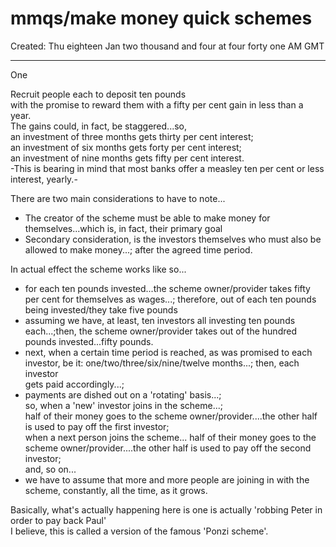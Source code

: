 # mmqs/make money quick schemes

Created: Thu eighteen Jan two thousand and four at four forty one AM GMT

-----

One

Recruit people each to deposit ten pounds  
with the promise to reward them with a fifty per cent gain in less than a year.  
The gains could, in fact, be staggered...so,   
an investment of three months gets thirty per cent interest;    
an investment of six months gets forty per cent interest;   
an investment of nine months gets fifty per cent interest.  
-This is bearing in mind that most banks offer a measley ten per cent or less interest, yearly.-

There are two main considerations to have to note...  
- The creator of the scheme must be able to make money for themselves...which is, in fact, their primary goal    
- Secondary consideration, is the investors themselves who must also be allowed to make money...; after the agreed time period.    

In actual effect the scheme works like so...  
- for each ten pounds invested...the scheme owner/provider takes fifty per cent for themselves as wages...; therefore, out of each ten pounds being invested/they take five pounds  
- assuming we have, at least, ten investors all investing ten pounds each...;then, the scheme owner/provider takes out of the hundred pounds invested...fifty pounds.  
- next, when a certain time period is reached, as was promised to each investor, be it: one/two/three/six/nine/twelve months...; then, each investor  
gets paid accordingly...;  
- payments are dished out on a 'rotating' basis...;  
  so, when a 'new' investor joins in the scheme...;  
  half of their money goes to the scheme owner/provider....the other half is used to pay off the first investor;    
  when a next person joins the scheme... 
  half of their money goes to the scheme owner/provider....the other half is used to pay off the second investor;     
  and, so on...     
- we have to assume that more and more people are joining in with the scheme, constantly, all the time, as it grows.  

Basically, what's actually happening here is one is actually 'robbing Peter in order to pay back Paul'  
I believe, this is called a version of the famous 'Ponzi scheme'.  

